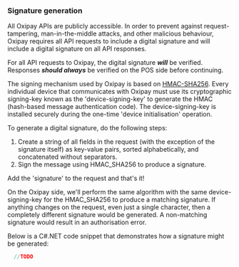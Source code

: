 <h3>Signature generation</h3>

All Oxipay APIs are publicly accessible. In order to prevent against request-tampering, man-in-the-middle attacks, and other malicious behaviour, Oxipay requires all API requests to include a digital signature and will include a digital signature on all API responses.

For all API requests to Oxipay, the digital signature ***will*** be verified. Responses ***should always*** be verified on the POS side before continuing.

The signing mechanism used by Oxipay is based on <a href="https://en.wikipedia.org/wiki/Hash-based_message_authentication_code">HMAC-SHA256</a>. Every individual device that communicates with Oxipay must use its cryptographic signing-key known as the 'device-signing-key' to generate the HMAC (hash-based message authentication code). The device-signing-key is installed securely during the one-time 'device initialisation' operation.

To generate a digital signature, do the following steps:

1. Create a string of all fields in the request (with the exception of the signature itself) as key-value pairs, sorted alphabetically, and concatenated without separators.
2. Sign the message using HMAC_SHA256 to produce a signature.

Add the 'signature' to the request and that's it!

On the Oxipay side, we'll perform the same algorithm with the same device-signing-key for the HMAC_SHA256 to produce a matching signature. If anything changes on the request, even just a single character, then a completely different signature would be generated. A non-matching signature would result in an authorisation error.

Below is a C#.NET code snippet that demonstrates how a signature might be generated:

```cs
  //TODO
```
